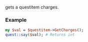 gets a questitem charges.
### Example

```perl
my $val = $questitem->GetCharges();
quest::say($val); # Returns int
```
